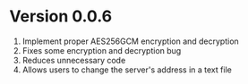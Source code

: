 # Version 0.0.6
1. Implement proper AES256GCM encryption and decryption
2. Fixes some encryption and decryption bug
3. Reduces unnecessary code
4. Allows users to change the server's address in a text file
